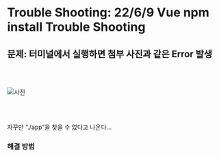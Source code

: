 # Trouble Shooting: 22/6/9 Vue npm install Trouble Shooting 

## 문제: 터미널에서 실행하면 첨부 사진과 같은 Error 발생

<br/>
<br/>

![사진](https://github.com/kwak9898/TIL/blob/master/images/%EC%8A%A4%ED%81%AC%EB%A6%B0%EC%83%B7%202022-07-04%20%EC%98%A4%ED%9B%84%203.15.12.png?raw=true)

<br/>
<br/>

자꾸만 “./app”을 찾을 수 없다고 나온다…

### 해결 방법